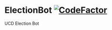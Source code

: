# ElectionBot [![CodeFactor](https://www.codefactor.io/repository/github/josedolf-staller/electionbot/badge)](https://www.codefactor.io/repository/github/josedolf-staller/electionbot)

UCD Election Bot
